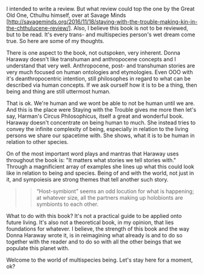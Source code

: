 I intended to write a review. But what review could top the one by the Great Old One, Cthulhu himself, over at Savage Minds [http://savageminds.org/2016/11/18/staying-with-the-trouble-making-kin-in-the-chthulucene-review/]. Also, I believe this book is not to be reviewed, but to be read. It's every trans- and multispecies person's wet dream come true. So here are some of my thoughts.

There is one aspect to the book, not outspoken, very inherent. Donna Haraway doesn't like transhuman and anthropocene concepts and I understand that very well. Anthropocene, post- and transhuman stories are very much focused on human ontologies and etymologies. Even OOO with it's deanthropocentric intention, still philosophes in regard to what can be described via human concepts. If we ask ourself how it is to be a thing, then being and thing are still uttermost human.

That is ok. We're human and we wont be able to not be human until we are. And this is the place were Staying with the Trouble gives me more then let's say, Harman's Circus Philosophicus, itself a great and wonderful book. Haraway doesn't concentrate on being human to much. She instead tries to convey the infinite complexity of being, especially in relation to the living persons we share our spacetime with. She shows, what it is to be human in relation to other species.

On of the most important word plays and mantras that Haraway uses throughout the book is: "It matters what stories we tell stories with." Through a magnificient array of examples she lines up what this could look like in relation to being and species. Being of and with the world, not just in it, and sympoiesis are strong themes that tell another such story. 

>> “Host-symbiont” seems an odd locution for what is happening; at whatever size, all the partners making up holobionts are symbionts to each other.

What to do with this book? It's not a practical guide to be applied onto future living. It's also not a theoretical book, in my opinion, that lies foundations for whatever. I believe, the strength of this book and the way Donna Haraway wrote it, is in reimagining what already is and to do so together with the reader and to do so with all the other beings that we populate this planet with.

Welcome to the world of multispecies being. Let's stay here for a moment, ok?